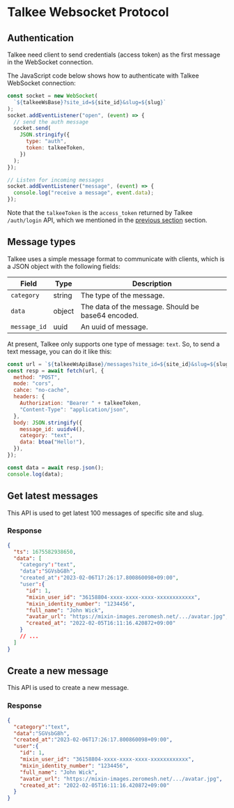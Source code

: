 # Talkee Websocket Protocol

<!--@include: ../../parts/talkee-ws-params.md-->

## Authentication

Talkee need client to send credentials (access token) as the first message in the WebSocket connection.

The JavaScript code below shows how to authenticate with Talkee WebSocket connection:

```js
const socket = new WebSocket(
  `${talkeeWsBase}?site_id=${site_id}&slug=${slug}`
);
socket.addEventListener("open", (event) => {
  // send the auth message
  socket.send(
    JSON.stringify({
      type: "auth",
      token: talkeeToken,
    })
  );
});

// Listen for incoming messages
socket.addEventListener("message", (event) => {
  console.log("receive a message", event.data);
});
```

Note that the `talkeeToken` is the `access_token` returned by Talkee `/auth/login` API, which we mentioned in the [previous section](./api#login) section.

## Message types

Talkee uses a simple message format to communicate with clients, which is a JSON object with the following fields:

| Field | Type | Description |
| --- | --- | --- |
| `category` | string | The type of the message. |
| `data` | object | The data of the message. Should be base64 encoded. |
| `message_id` | uuid | An uuid of message. |

At present, Talkee only supports one type of message: `text`. So, to send a text message, you can do it like this:

```js
const url = `${talkeeWsApiBase}/messages?site_id=${site_id}&slug=${slug}`;
const resp = await fetch(url, {
  method: "POST",
  mode: "cors",
  cahce: "no-cache",
  headers: {
    Authorization: "Bearer " + talkeeToken,
    "Content-Type": "application/json",
  },
  body: JSON.stringify({
    message_id: uuidv4(),
    category: "text",
    data: btoa("Hello!"),
  }),
});

const data = await resp.json();
console.log(data);
```

## Get latest messages

<APIEndpoint auth method="GET" url="/messages?site_id=:site_id&slug=:slug&filter=latest" />

This API is used to get latest 100 messages of specific site and slug.

<APIParams :params="siteMetaQueryParams.concat([msgFilterParam])" />

### Response

```json
{
  "ts": 1675582938650,
  "data": [
    "category":"text",
    "data":"SGVsbG8h",
    "created_at":"2023-02-06T17:26:17.800860098+09:00",
    "user":{
      "id": 1,
      "mixin_user_id": "36158804-xxxx-xxxx-xxxx-xxxxxxxxxxxx",
      "mixin_identity_number": "1234456",
      "full_name": "John Wick",
      "avatar_url": "https://mixin-images.zeromesh.net/.../avatar.jpg",
      "created_at": "2022-02-05T16:11:16.420872+09:00"
    }
    // ...
  ]
}
```

## Create a new message

<APIEndpoint auth method="POST" url="/messages?site_id=:site_id&slug=:slug" />

This API is used to create a new message.

<APIParams :params="siteMetaQueryParams.concat(msgCreateParams)" />

### Response

```json
{
  "category":"text",
  "data":"SGVsbG8h",
  "created_at":"2023-02-06T17:26:17.800860098+09:00",
  "user":{
    "id": 1,
    "mixin_user_id": "36158804-xxxx-xxxx-xxxx-xxxxxxxxxxxx",
    "mixin_identity_number": "1234456",
    "full_name": "John Wick",
    "avatar_url": "https://mixin-images.zeromesh.net/.../avatar.jpg",
    "created_at": "2022-02-05T16:11:16.420872+09:00"
  }
}
```

